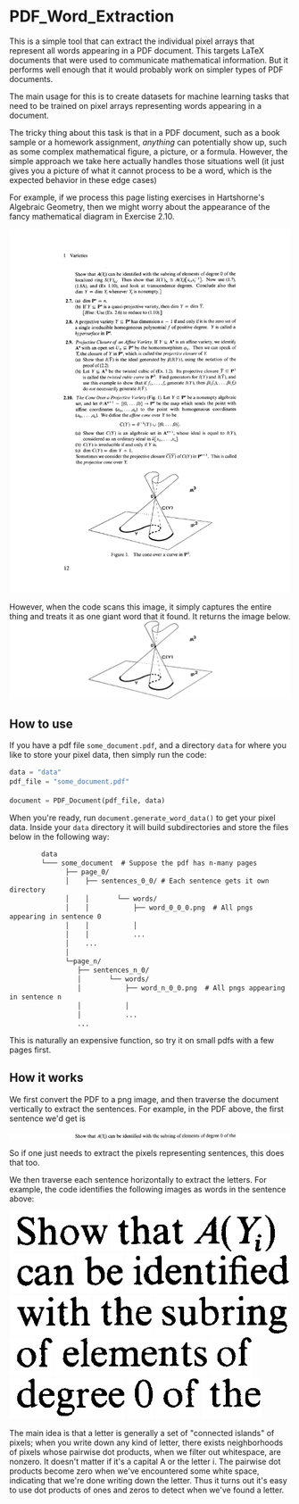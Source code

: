 # PDF_Word_Extraction

This is a simple tool that can extract the individual pixel arrays that represent all words appearing in a PDF document. This targets LaTeX documents that were used to communicate mathematical information. But it performs well enough that it would probably work on simpler types of PDF documents.

The main usage for this is to create datasets for machine learning tasks that need to be trained on pixel arrays representing words appearing in a document. 

The tricky thing about this task is that in a PDF document, such as a book sample or a homework assignment, *anything* can potentially show up, such as some complex mathematical figure, a picture, or a formula. However, the simple approach we take here actually handles those situations well (it just gives you a picture of what it cannot process to be a word, which is the expected behavior in these edge cases)

For example, if we process this page listing exercises in Hartshorne's Algebraic Geometry, then we might worry about the appearance of the fancy mathematical diagram in Exercise 2.10.

<img src="https://github.com/ltrujello/PDF_Word_Extraction/blob/main/example_pngs/page_0.png"/>

However, when the code scans this image, it simply captures the entire thing and treats it as one giant word that it found. It returns the image below.
<img src="https://github.com/ltrujello/PDF_Word_Extraction/blob/main/example_pngs/sentence_0_34.png"/>

## How to use
If you have a pdf file `some_document.pdf`, and a directory `data` for where you like to store your pixel data, then simply run the code:
```python
data = "data"
pdf_file = "some_document.pdf"

document = PDF_Document(pdf_file, data)
```
When you're ready, run `document.generate_word_data()` to get your pixel data. Inside your `data` directory it will build subdirectories and store the files below in the following way:
```
        data
        └─── some_document  # Suppose the pdf has n-many pages
              ├── page_0/ 
              │    ├── sentences_0_0/ # Each sentence gets it own directory
              │    │       └── words/ 
              │    │           ├── word_0_0_0.png  # All pngs appearing in sentence 0
              │    │           │     
              │    │           ...
              │    ...
              │   
              └─page_n/   
                 ├── sentences_n_0/ 
                 │       └── words/ 
                 │           ├── word_n_0_0.png  # All pngs appearing in sentence n
                 │           │     
                 │           ...
                 ...
```
This is naturally an expensive function, so try it on small pdfs with a few pages first.

## How it works 
We first convert the PDF to a png image, and then traverse the document vertically to extract the sentences. For example, in the PDF above, the first sentence we'd get is 

<img src="https://github.com/ltrujello/PDF_Word_Extraction/blob/main/example_pngs/sentence_0_1.png"/>


So if one just needs to extract the pixels representing sentences, this does that too. 

We then traverse each sentence horizontally to extract the letters. For example, the code identifies the following images as words in the sentence above:

<img src="https://github.com/ltrujello/PDF_Word_Extraction/blob/main/example_pngs/words/word_0_1_0.png"/>

<img src="https://github.com/ltrujello/PDF_Word_Extraction/blob/main/example_pngs/words/word_0_1_1.png"/>

<img src="https://github.com/ltrujello/PDF_Word_Extraction/blob/main/example_pngs/words/word_0_1_2.png"/>

<img src="https://github.com/ltrujello/PDF_Word_Extraction/blob/main/example_pngs/words/word_0_1_3.png"/>

<img src="https://github.com/ltrujello/PDF_Word_Extraction/blob/main/example_pngs/words/word_0_1_4.png"/>

<img src="https://github.com/ltrujello/PDF_Word_Extraction/blob/main/example_pngs/words/word_0_1_5.png"/>

<img src="https://github.com/ltrujello/PDF_Word_Extraction/blob/main/example_pngs/words/word_0_1_6.png"/>

<img src="https://github.com/ltrujello/PDF_Word_Extraction/blob/main/example_pngs/words/word_0_1_7.png"/>

<img src="https://github.com/ltrujello/PDF_Word_Extraction/blob/main/example_pngs/words/word_0_1_8.png"/>

<img src="https://github.com/ltrujello/PDF_Word_Extraction/blob/main/example_pngs/words/word_0_1_9.png"/>

<img src="https://github.com/ltrujello/PDF_Word_Extraction/blob/main/example_pngs/words/word_0_1_10.png"/>

<img src="https://github.com/ltrujello/PDF_Word_Extraction/blob/main/example_pngs/words/word_0_1_11.png"/>

<img src="https://github.com/ltrujello/PDF_Word_Extraction/blob/main/example_pngs/words/word_0_1_12.png"/>

<img src="https://github.com/ltrujello/PDF_Word_Extraction/blob/main/example_pngs/words/word_0_1_13.png"/>

<img src="https://github.com/ltrujello/PDF_Word_Extraction/blob/main/example_pngs/words/word_0_1_14.png"/>

<img src="https://github.com/ltrujello/PDF_Word_Extraction/blob/main/example_pngs/words/word_0_1_15.png"/>

The main idea is that a letter is generally a set of "connected islands" of pixels; when you write down any kind of letter, there exists neighborhoods of pixels whose pairwise dot products, when we filter out whitespace, are nonzero. It doesn't matter if it's a capital A or the letter i. The pairwise dot products become zero when we've encountered some white space, indicating that we're done writing down the letter. Thus it turns out it's easy to use dot products of ones and zeros to detect when we've found a letter. 



